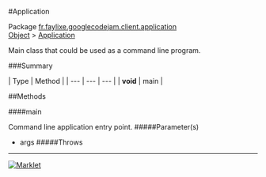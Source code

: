 #Application

Package [fr.faylixe.googlecodejam.client.application](README.md)<br>
[Object](../../../../java/langObject.md) > [Application](Application.md)

<p>Main class that could be used as a command line program.</p>

###Summary


| Type | Method |
| --- | --- | --- |
| **void** | main |

##Methods

####main


Command line application entry point.
#####Parameter(s)


* args
#####Throws


---
[![Marklet](https://img.shields.io/badge/Generated%20by-Marklet-green.svg)](https://github.com/Faylixe/marklet)